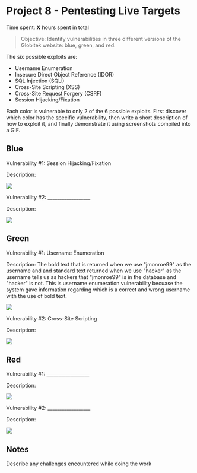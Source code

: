 # Project 8 - Pentesting Live Targets

Time spent: **X** hours spent in total

> Objective: Identify vulnerabilities in three different versions of the Globitek website: blue, green, and red.

The six possible exploits are:

* Username Enumeration
* Insecure Direct Object Reference (IDOR)
* SQL Injection (SQLi)
* Cross-Site Scripting (XSS)
* Cross-Site Request Forgery (CSRF)
* Session Hijacking/Fixation

Each color is vulnerable to only 2 of the 6 possible exploits. First discover which color has the specific vulnerability, then write a short description of how to exploit it, and finally demonstrate it using screenshots compiled into a GIF.

## Blue

Vulnerability #1: Session Hijacking/Fixation

Description:

<img src="http://g.recordit.co/CXUME0aTWJ.gif">

Vulnerability #2: __________________

Description:

<img src="blue-vuln2.gif">

## Green

Vulnerability #1: Username Enumeration

Description: The bold text that is returned when we use "jmonroe99" as the username and and standard text returned when we use "hacker" as the username tells us as hackers that "jmonroe99" is in the database and "hacker" is not. This is username enumeration vulnerability becuase the system gave information regarding which is a correct and wrong username with the use of bold text. 

<img src="http://g.recordit.co/5wCwKNN9VV.gif">

Vulnerability #2: Cross-Site Scripting

Description:

<img src="http://g.recordit.co/96WgGM2QMX.gif">


## Red

Vulnerability #1: __________________

Description:

<img src="red-vuln1.gif">

Vulnerability #2: __________________

Description:

<img src="red-vuln2.gif">


## Notes

Describe any challenges encountered while doing the work

